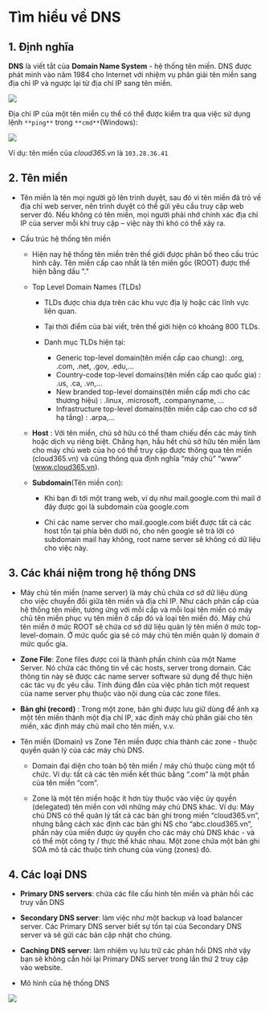# Tìm hiểu về DNS

## 1. Định nghĩa

**DNS** là viết tắt của **Domain Name System** - hệ thống tên miền. DNS được phát minh vào năm 1984 cho Internet với nhiệm vụ phân giải tên miền sang địa chỉ IP và ngược lại từ địa chỉ IP sang tên miền.

<img src=https://image.prntscr.com/image/Ed8KBmTnRweJ2c5nggJHEw.png>

Địa chỉ IP của một tên miền cụ thể có thể được kiểm tra qua việc sử dụng lệnh `**ping**` trong `**cmd**`(Windows):

<img src=https://image.prntscr.com/image/i4Rr4zLETiaXc3ypFLTi6A.png>

Ví dụ: tên miền của *cloud365.vn* là `103.28.36.41`

## 2. Tên miền

- Tên miền là tên mọi người gõ lên trình duyệt, sau đó vì tên miền đã trỏ về địa chỉ web server, nên trình duyệt có thể gửi yêu cầu truy cập web server đó. Nếu không có tên miền, mọi người phải nhớ chính xác địa chỉ IP của server mỗi khi truy cập – việc này thì khó có thể xảy ra.

- Cấu trúc hệ thống tên miền 
    - Hiện nay hệ thống tên miền trên thế giới được phân bố theo cấu trúc hình cây. Tên miền cấp cao nhất là tên miền gốc (ROOT) được thể hiện bằng dấu "."
    - Top Level Domain Names (TLDs)
        - TLDs được chia dựa trên các khu vực địa lý hoặc các lĩnh vực liên quan.

        - Tại thời điểm của bài viết, trên thế giới hiện có khoảng 800 TLDs.

        - Danh mục TLDs hiện tại:

            - Generic top-level domain(tên miền cấp cao chung): .org, .com, .net, .gov, .edu,...
            - Country-code top-level domains(tên miền cấp cao quốc gia) : .us, .ca, .vn,...
            - New branded top-level domains(tên miền cấp mới cho các thương hiệu) : .linux, .microsoft, .companyname, ...
            - Infrastructure top-level domains(tên miền cấp cao cho cơ sở hạ tầng) : .arpa,...

    - **Host** : Với tên miền, chủ sở hữu có thể tham chiếu đến các máy tính hoặc dịch vụ riêng biệt. Chẳng hạn, hầu hết chủ sở hữu tên miền làm cho máy chủ web của họ có thể truy cập được thông qua tên miền (cloud365.vn) và cũng thông qua định nghĩa “máy chủ” “www” (www.cloud365.vn).
    - **Subdomain**(Tên miền con): 
        - Khi bạn đi tới một trang web, ví dụ như mail.google.com thì mail ở đây được gọi là subdomain của google.com

        - Chỉ các name server cho mail.google.com biết được tất cả các host tồn tại phía bên dưới nó, cho nên google sẽ trả lời có subdomain mail hay không, root name server sẽ không có dữ liệu cho việc này.
## 3. Các khái niệm trong hệ thống DNS

- Máy chủ tên miền (name server) là máy chủ chứa cơ sở dữ liệu dùng cho việc chuyển đổi giữa tên miền và địa chỉ IP. Như cách phân cấp của hệ thống tên miền, tương ứng với mỗi cấp và mỗi loại tên miền có máy chủ tên miền phục vụ tên miền ở cấp đó và loại tên miền đó. Máy chủ tên miền ở mức ROOT sẽ chứa cơ sở dữ liệu quản lý tên miền ở mức top-level-domain. Ở mức quốc gia sẽ có máy chủ tên miền quản lý domain ở mức quốc gia.

- **Zone File**: Zone files được coi là thành phần chính của một Name Server. Nó chứa các thông tin về các hosts, server trong domain. Các thông tin này sẽ được các name server software sử dụng để thực hiện các tác vụ đc yêu cầu. Tính đúng đắn của việc phân tích một request của name server phụ thuộc vào nội dung của các zone files.

- **Bản ghi (record)** : Trong một zone, bản ghi được lưu giữ dùng để ánh xạ một tên miền thành một địa chỉ IP, xác định máy chủ phân giải cho tên miền, xác định máy chủ mail cho tên miền, v.v.

- Tên miền (Domain) vs Zone Tên miền được chia thành các zone - thuộc quyền quản lý của các máy chủ DNS.

    - Domain đại diện cho toàn bộ tên miền / máy chủ thuộc cùng một tổ chức. Ví dụ: tất cả các tên miền kết thúc bằng “.com” là một phần của tên miền “com”.

    - Zone là một tên miền hoặc ít hơn tùy thuộc vào việc ủy quyền (delegated) tên miền con với những máy chủ DNS khác. Ví dụ: Máy chủ DNS có thể quản lý tất cả các bản ghi trong miền “cloud365.vn”, nhưng bằng cách xác định các bản ghi NS cho “abc.cloud365.vn”, phần này của miền được ủy quyền cho các máy chủ DNS khác - và có thể một công ty / thực thể khác nhau. Một zone chứa một bản ghi SOA mô tả các thuộc tính chung của vùng (zones) đó.

## 4. Các loại DNS

- **Primary DNS servers**: chứa các file cấu hình tên miền và phản hồi các truy vấn DNS
- **Secondary DNS server**: làm việc như một backup và load balancer server. Các Primary DNS server biết sự tồn tại của Secondary DNS server và sẽ gửi các bản cập nhật cho chúng.

- **Caching DNS server**: làm nhiệm vụ lưu trữ các phản hồi DNS nhờ vậy bạn sẽ không cần hỏi lại Primary DNS server trong lần thứ 2 truy cập vào website.

- Mô hình của hệ thống DNS

<img src="https://image.prntscr.com/image/OeIWreSfQNqaBfVcrwFeDQ.png">




